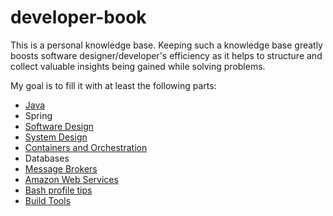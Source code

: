 # developer-book
This is a personal knowledge base. Keeping such a knowledge base greatly boosts software designer/developer's efficiency as it helps to structure and collect valuable insights being gained while solving problems.  
  
My goal is to fill it with at least the following parts:

* [Java](Java.pdf)
* Spring
* [Software Design](Software%20Design.pdf)
* [System Design](System%20Design.pdf)
* [Containers and Orchestration](Containers%20and%20Orchestration.pdf)
* Databases
* [Message Brokers](Message%20Brokers.pdf)
* [Amazon Web Services](Amazon%20Web%20Services.pdf)
* [Bash profile tips](zprofile)
* [Build Tools](Build%20Tools.pdf)